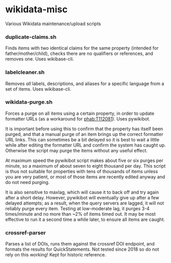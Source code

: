 # wikidata-misc
Various Wikidata maintenance/upload scripts

### duplicate-claims.sh

Finds items with two identical claims for the same property (intended for father/mother/child), checks there are no qualifiers or references, and removes one. Uses wikibase-cli.

### labelcleaner.sh

Removes *all* labels, descriptions, and aliases for a specific language from a set of items. Uses wikibase-cli.

### wikidata-purge.sh

Forces a purge on all items using a certain property, in order to update formatter URLs (as a workaround for [phab:T112081](https://phabricator.wikimedia.org/T112081)). Uses pywikibot. 

It is important before using this to confirm that the property has itself been purged, and that a manual purge of an item brings up the correct formatter URL links. This can sometimes be a bit delayed so it is best to wait a little while after editing the formatter URL and confirm the system has caught up. Otherwise the script may purge the items without any useful effect.

At maximum speed the pywikibot script makes about five or six purges per minute, so a maximum of about seven to eight thousand per day. This script is thus not suitable for properties with tens of thousands of items unless you are very patient, or most of those items are recently edited anyway and do not need purging.

It is also sensitive to maxlag, which will cause it to back off and try again after a short delay. However, pywikibot will eventually give up after a few delayed attempts; as a result, when the query servers are lagged, it will not reliably purge every item. Testing at low-moderate lag, it purges 3-4 times/minute and no more than ~2% of items timed out. It may be most effective to run it a second time a while later, to ensure all items are caught.

### crossref-parser

Parses a list of DOIs, runs them against the crossref DOI endpoint, and formats the results for QuickStatements. Not tested since 2018 so do not rely on this working! Kept for historic reference.
